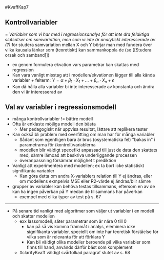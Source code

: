 #KvaffKap7
## Kontrollvariabler
= *Variabler som vi har med i regressionsanalys för att inte dra felaktiga slutsatser om samvariation, men som vi inte är analytiskt interesserade av (?)*
för studera samvariation mellan X och Y börjar man med fundera över vilka kausala länkar som (teoretiskt) kan sammankoppla de (se [[Studera orsak och samband]])
- ex genom formulera ekvation vars parametrar kan skattas med regression
- Kan vara vanligt misstag att i modellen/ekvationen lägger till alla kända variabler + felterm:
$Y = \alpha + \beta_1 \cdot X_1 + ... + \beta_n \cdot X_n + \epsilon$
- Kan då hålla alla variabler bi inte interesserade av konstanta och ändra den vi är interesserad av

## Val av variabler i regressionsmodell
- många kontrollvariabler != bättre modell
- Ofta är enklaste möjliga modell den bästa
	- Mer pedagogiskt när uppvisa resultat, lättare att replikera tester
- Kan också bli problem med overfitting om man har för många variabler
	- Sådant som egentligen bara är brus (osystematiska fel) "bakas in" i parametrarna för (kontroll)variablerna
	- modellen blir väldigt specefikt anpassad till just de data den skattats med, sämre lämoad att beskriva underliggande processen
	- överanpassning försämrar möjlighet t prediktion
- Vanligt att experimentera med modellen; ex ta bort icke statistiskt signifikanta variabler
	- Kan göra detta om andra X-variablers relation till Y ej ändras, eller om modellens exmpelvis MSE eller R2-värde ej ändras/blir sämre
- grupper av variabler kan behöva testas tillsammans, eftersom en av de kan ha ingen påverkan på Y medan de tillsammans har påverkan
	- exempel med olika typer av test på s. 67
- --
- På senare tid vanligt med algoritmer som väljer ut variabler i en modell och skattar modellen
	- exx lassomodell, säter parametrar som är nära 0 till 0
		- kan på så vis komma frammåt i analys, eleminera icke signifikanta variabler, speciellt om inte har teoretisk förståelse för vilka som är relevanta för att förklara Y
		- Kan bli väldigt olika modeller beroende på vilka variabler som finns till hand, används därför bäst som komplement
	- #clarifyKvaff väldigt svårtolkad paragraf slutet av s. 68


